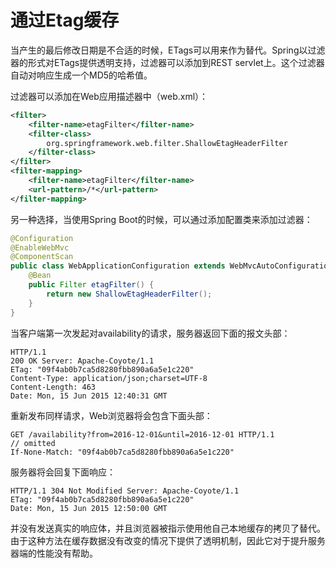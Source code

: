 # 通过Etag缓存

当产生的最后修改日期是不合适的时候，ETags可以用来作为替代。Spring以过滤器的形式对ETags提供透明支持，过滤器可以添加到REST servlet上。这个过滤器自动对响应生成一个MD5的哈希值。

过滤器可以添加在Web应用描述器中（web.xml）：

```xml
<filter>		
	<filter-name>etagFilter</filter-name>		
	<filter-class>				
		org.springframework.web.filter.ShallowEtagHeaderFilter		
	</filter-class> 
</filter> 
<filter-mapping>		
	<filter-name>etagFilter</filter-name>		
	<url-pattern>/*</url-pattern> 
</filter-mapping>
```

另一种选择，当使用Spring Boot的时候，可以通过添加配置类来添加过滤器：

```java
@Configuration 
@EnableWebMvc 
@ComponentScan 
public class WebApplicationConfiguration extends WebMvcAutoConfiguration {
	@Bean		
	public Filter etagFilter() {				
		return new ShallowEtagHeaderFilter();		
	} 
} 
```

当客户端第一次发起对availability的请求，服务器返回下面的报文头部：

```
HTTP/1.1
200 OK Server: Apache-Coyote/1.1 
ETag: "09f4ab0b7ca5d8280fbb890a6a5e1c220" 
Content-Type: application/json;charset=UTF-8 
Content-Length:	463 
Date: Mon, 15 Jun 2015 12:40:31 GMT
```

重新发布同样请求，Web浏览器将会包含下面头部：

```
GET /availability?from=2016-12-01&until=2016-12-01 HTTP/1.1 
// omitted 
If-None-Match: "09f4ab0b7ca5d8280fbb890a6a5e1c220"
```

服务器将会回复下面响应：

```
HTTP/1.1 304 Not Modified Server: Apache-Coyote/1.1 
ETag: "09f4ab0b7ca5d8280fbb890a6a5e1c220" 
Date: Mon, 15 Jun 2015 12:50:00 GMT 
```

并没有发送真实的响应体，并且浏览器被指示使用他自己本地缓存的拷贝了替代。由于这种方法在缓存数据没有改变的情况下提供了透明机制，因此它对于提升服务器端的性能没有帮助。